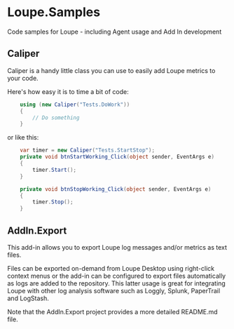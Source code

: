 Loupe.Samples
=============

Code samples for Loupe - including Agent usage and Add In development

Caliper
--------
Caliper is a handy little class you can use to easily add Loupe metrics to your code.

Here's how easy it is to time a bit of code:

```C#
    using (new Caliper("Tests.DoWork"))
    {
        // Do something
    }
```

or like this:

```C#
    var timer = new Caliper("Tests.StartStop");
    private void btnStartWorking_Click(object sender, EventArgs e)
    {
        timer.Start();
    }

    private void btnStopWorking_Click(object sender, EventArgs e)
    {
        timer.Stop();
    }
```

AddIn.Export
------------
This add-in allows you to export Loupe log messages and/or metrics as text files.

Files can be exported on-demand from Loupe Desktop using right-click context menus
or the add-in can be configured to export files automatically as logs are added
to the repository.  This latter usage is great for integrating Loupe with other
log analysis software such as Loggly, Splunk, PaperTrail and LogStash.

Note that the AddIn.Export project provides a more detailed README.md file.
